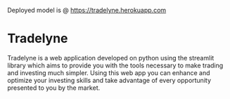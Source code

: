 Deployed model is @ https://tradelyne.herokuapp.com

# Tradelyne
Tradelyne is a web application developed on python using the streamlit library which aims to provide you with the tools necessary to make trading and investing much simpler. Using this web app you can enhance and optimize your investing skills and take advantage of every opportunity presented to you by the market.

